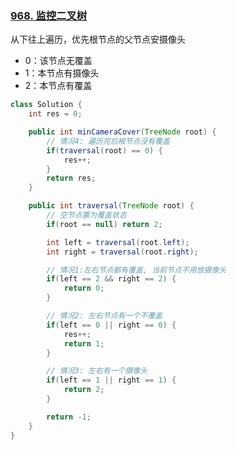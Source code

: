 ### [968. 监控二叉树](https://leetcode.cn/problems/binary-tree-cameras/)

从下往上遍历，优先根节点的父节点安摄像头

-   0：该节点无覆盖
-   1：本节点有摄像头
-   2：本节点有覆盖

```java
class Solution {
    int res = 0;

    public int minCameraCover(TreeNode root) {
        // 情况4: 遍历完后根节点没有覆盖
        if(traversal(root) == 0) {
            res++;
        }
        return res;
    }

    public int traversal(TreeNode root) {
        // 空节点置为覆盖状态
        if(root == null) return 2;

        int left = traversal(root.left);
        int right = traversal(root.right);

        // 情况1:左右节点都有覆盖, 当前节点不用放摄像头
        if(left == 2 && right == 2) {
            return 0;
        }

        // 情况2: 左右节点有一个不覆盖
        if(left == 0 || right == 0) {
            res++;
            return 1;
        }

        // 情况3: 左右有一个摄像头
        if(left == 1 || right == 1) {
            return 2;
        }

        return -1;
    }
}
```

